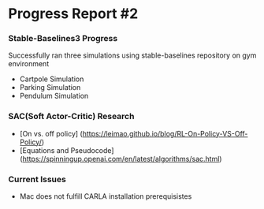 # Progress Report #2

### Stable-Baselines3 Progress
Successfully ran three simulations using stable-baselines repository on gym environment
  * Cartpole Simulation 
  * Parking Simulation
  * Pendulum Simulation

### SAC(Soft Actor-Critic) Research 
  * [On vs. off policy] (https://leimao.github.io/blog/RL-On-Policy-VS-Off-Policy/)
  * [Equations and Pseudocode] (https://spinningup.openai.com/en/latest/algorithms/sac.html)
  
### Current Issues
  * Mac does not fulfill CARLA installation prerequisistes
